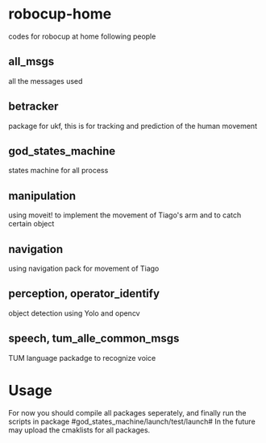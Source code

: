 # robocup-home
codes for robocup at home following people
## all_msgs
all the messages used
## betracker
package for ukf, this is for tracking and prediction of the human movement
## god_states_machine
states machine for all process
## manipulation
using moveit! to implement the movement of Tiago's arm and to catch certain object
## navigation
using navigation pack for movement of Tiago 
## perception, operator_identify
object detection using Yolo and opencv
## speech,  tum_alle_common_msgs
TUM language packadge to recognize voice

# Usage
For now you should compile all packages seperately, and finally run the scripts in package #god_states_machine/launch/test/launch#
In the future may upload the cmaklists for all packages.

